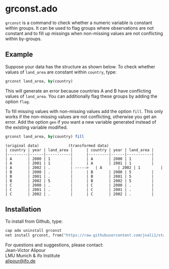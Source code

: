 ﻿# grconst.ado
`grconst` is a command to check whether a numeric variable is constant within groups.
It can be used to flag groups where observations are not constant and to fill up missings when non-missing values are not conflicting within by-groups.

## Example
Suppose your data has the structure as shown below.
To check whether values of `land_area` are constant within `country`, type:
```stata
grconst land_area, by(country)
```
This will generate an error because countries A and B have conflicting values of `land_area`.
You can additionally flag these groups by adding the option `flag`.

To fill missing values with non-missing values add the option `fill`. This only works if the non-missing values are not conflicting, otherwise you get an error. Add the option `gen` if you want a new variable generated instead of the existing variable modified.
```stata
grconst land_area, by(country) fill
```

```
(original data)				(transformed data)
| country | year | land_area | 		| country | year | land_area |
|---------|------|-----------|		|---------|------|-----------|
| A       | 2000 | 1         |		| A       | 2000 | 1         |
| A       | 2001 | 1         |		| A       | 2001 | 1         |
| A       | 2002 | .         | ----->	| A       | 2002 | 1         |
| B       | 2000 | .         |		| B       | 2000 | 5         |
| B       | 2001 | .         |		| B       | 2001 | 5         |
| B       | 2002 | 5         |		| B       | 2002 | 5         |
| C       | 2000 | .         |		| C       | 2000 | .         |
| C       | 2001 | .         |		| C       | 2001 | .         |
| C       | 2002 | .         |		| C       | 2002 | .         |
```

## Installation
To install from Github, type:

```stata
cap ado uninstall grconst
net install grconst, from("https://raw.githubusercontent.com/jvali1/stata-grconst/master/")
```

For questions and suggestions, please contact:  
Jean-Victor Alipour  
LMU Munich & ifo Institute  
alipour@ifo.de 
